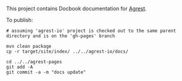 This project contains Docbook documentation for [Agrest](https://agrest.io).

To publish:

```
# assuming 'agrest-io' project is checked out to the same parent directory and is on the 'gh-pages' branch

mvn clean package
cp -r target/site/index/ ../../agrest-io/docs/

cd ../../agrest-pages
git add -A
git commit -a -m "docs update"
```
